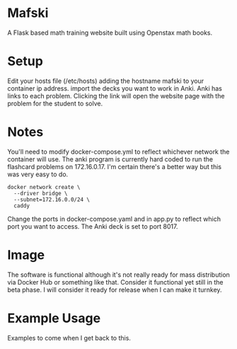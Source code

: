 # Mafski

A Flask based math training website built using Openstax math books.

# Setup 
Edit your hosts file (/etc/hosts) adding the hostname mafski to your container ip address.
import the decks you want to work in Anki. Anki has links to each problem. Clicking the link will open the website page with the problem for the student to solve.

# Notes 
You'll need to modify docker-compose.yml to reflect whichever network the container will use.  The anki program is currently hard coded to run the flashcard problems on 172.16.0.17.  I'm certain there's a better way but this was very easy to do.  

```
docker network create \
  --driver bridge \
  --subnet=172.16.0.0/24 \
  caddy
```
Change the ports in docker-compose.yaml and in app.py to reflect which port you want to access.  The Anki deck is set to port 8017.

# Image
The software is functional although it's not really ready for mass distribution via Docker Hub or something like that.  Consider it functional yet still in the beta phase.  I will consider it ready for release when I can make it turnkey.

# Example Usage
Examples to come when I get back to this.
